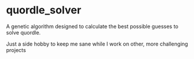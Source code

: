 # quordle_solver
A genetic algorithm designed to calculate the best possible guesses to solve quordle.

Just a side hobby to keep me sane while I work on other, more challenging projects
